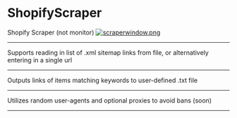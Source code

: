 # ShopifyScraper
Shopify Scraper (not monitor) 
[![scraperwindow.png](https://s21.postimg.org/72wsvr3cn/scraperwindow.png)](https://postimg.org/image/72wsvr3cj/)

******************************************************************************************************
Supports reading in list of .xml sitemap links from file, or alternatively entering in a single url
******************************************************************************************************
Outputs links of items matching keywords to user-defined .txt file
******************************************************************************************************
Utilizes random user-agents and optional proxies to avoid bans (soon)
******************************************************************************************************
